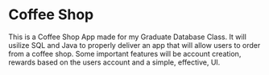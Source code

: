 # Coffee Shop
This is a Coffee Shop App made for my Graduate Database Class. It will usilize SQL and Java to properly deliver an app that will allow users to order from a coffee shop. Some important features will be account creation, rewards based on the users account and a simple, effective, UI.
